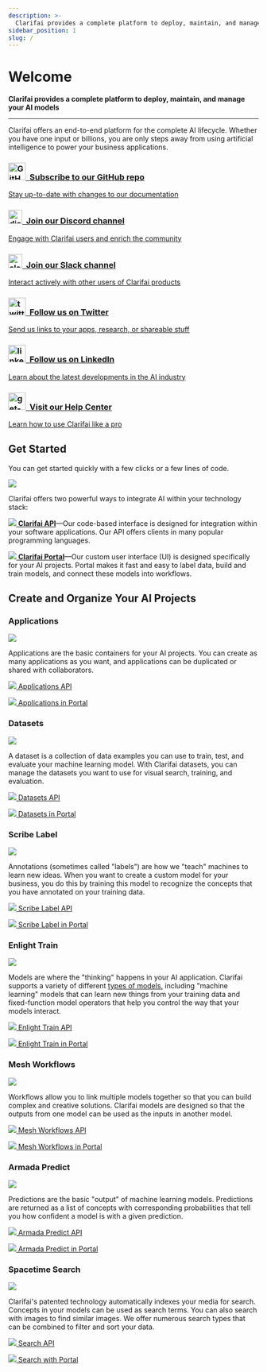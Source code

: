 ```yaml
---
description: >-
  Clarifai provides a complete platform to deploy, maintain, and manage your AI models. Whether you have one input or billions, you are only steps away from using AI to power your business applications. 
sidebar_position: 1
slug: /
---
```


# Welcome

<head>  
  <meta name="google-site-verification" content="KOB12UhhFU3dC5xrifk5b20EeiCVWjmElZfZynpITtg" />
</head>

**Clarifai provides a complete platform to deploy, maintain, and manage your AI models**
<hr />

Clarifai offers an end-to-end platform for the complete AI lifecycle. Whether you have one input or billions, you are only steps away from using artificial intelligence to power your business applications.

<!--This section mostly uses built-in Docusaurus styles inspired by https://docusaurus.io/docs/sidebar/items#generated-index-page -->
<main class="margin-top--lg">
   <div class="row">
      <article class="col col--6">
         <a href="https://github.com/clarifai/docs" target="_blank" style={{"display":"block","-webkit-text-decoration":"none","text-decoration":"none","color":"var(--ifm-heading-color)"}}>
         <div class="card margin-bottom--lg padding--lg cardContainer_w8bb cardContainerLink_AhGd" style={{height:"auto", "color":"var(--ifm-heading-color)"}}>
            <h3><img src="https://www.clarifai.com/hs-fs/hubfs/GitHub-Mark.png" alt="GitHub-Mark" width="35px" />&nbsp; Subscribe to our GitHub repo</h3>
            <p>Stay up-to-date with changes to our documentation</p>            
         </div>
         </a>
      </article>
      <article class="col col--6">
         <a href="https://discord.gg/WgUvPK4pVD" target="_blank" style={{"display":"block","-webkit-text-decoration":"none","text-decoration":"none","color":"var(--ifm-heading-color)"}}>
         <div class="card margin-bottom--lg padding--lg cardContainer_w8bb cardContainerLink_AhGd" style={{height:"auto", "color":"var(--ifm-heading-color)"}}>
            <h3><img src="/img/discord.png" alt="discord"  width="28px" />&nbsp; Join our Discord channel</h3>
            <p>Engage with Clarifai users and enrich the community</p>            
         </div>
         </a>
      </article>
      <article class="col col--6" >
         <a href="https://join.slack.com/t/clarifaicommunity/shared_invite/zt-1jehqesme-l60djcd3c_4a1eCV~uPUjQ" target="_blank" style={{"display":"block","-webkit-text-decoration":"none","text-decoration":"none","color":"var(--ifm-heading-color)"}}>
         <div class="card margin-bottom--lg padding--lg cardContainer_w8bb cardContainerLink_AhGd" style={{height:"auto", "color":"var(--ifm-heading-color)"}}>
            <h3><img src="https://www.clarifai.com/hs-fs/hubfs/slack.png?width=28&name=slack.png" alt="slack" width="28px" />&nbsp; Join our Slack channel</h3>
            <p>Interact actively with other users of Clarifai products</p>         
         </div>
         </a>
      </article>
      <article class="col col--6">
         <a href="https://twitter.com/clarifai" target="_blank" style={{"display":"block","-webkit-text-decoration":"none","text-decoration":"none","color":"var(--ifm-heading-color)"}}>
         <div class="card margin-bottom--lg padding--lg cardContainer_w8bb cardContainerLink_AhGd" style={{height:"auto", "color":"var(--ifm-heading-color)"}}>
            <h3><img src="https://www.clarifai.com/hs-fs/hubfs/twitter-logo.png?width=35&name=twitter-logo.png" alt="twitter-logo" width="35px" />&nbsp; Follow us on Twitter</h3>
            <p>Send us links to your apps, research, or shareable stuff</p>            
         </div>
         </a>
      </article>
      <article class="col col--6">
         <a href="https://www.linkedin.com/company/clarifai/" target="_blank" style={{"display":"block","-webkit-text-decoration":"none","text-decoration":"none","color":"var(--ifm-heading-color)"}}>
         <div class="card margin-bottom--lg padding--lg cardContainer_w8bb cardContainerLink_AhGd" style={{height:"auto", "color":"var(--ifm-heading-color)"}}>
            <h3><img src="https://upload.wikimedia.org/wikipedia/commons/c/ca/LinkedIn_logo_initials.png" alt="linkedIn-logo" width="35px" />&nbsp; Follow us on LinkedIn</h3>
            <p>Learn about the latest developments in the AI industry</p>            
         </div>
         </a>
      </article>
      <article class="col col--6">
         <a href="https://help.clarifai.com/" target="_blank" style={{"display":"block","-webkit-text-decoration":"none","text-decoration":"none","color":"var(--ifm-heading-color)"}}>
         <div class="card margin-bottom--lg padding--lg cardContainer_w8bb cardContainerLink_AhGd" style={{height:"auto", "color":"var(--ifm-heading-color)"}}>
            <h3><img src="https://upload.wikimedia.org/wikipedia/commons/4/46/Wikibooks-help-icon.svg" alt="get-help" width="35px" />&nbsp; Visit our Help Center</h3>
            <p>Learn how to use Clarifai like a pro</p>            
         </div>
         </a>
      </article>
   </div>
</main>

## Get Started 

You can get started quickly with a few clicks or a few lines of code.

![](/img/api_v_portal.jpg)

Clarifai offers two powerful ways to integrate AI within your technology stack:

[![](/img/api.jpg) **Clarifai API**](https://docs.clarifai.com/api-guide/api-overview/)—Our code-based interface is designed for integration within your software applications. Our API offers clients in many popular programming languages.

[![](/img/icon_portal.jpg) **Clarifai Portal**](https://docs.clarifai.com/portal-guide/portal-overview)—Our custom user interface \(UI\) is designed specifically for your AI projects. Portal makes it fast and easy to label data, build and train models, and connect these models into workflows.

## Create and Organize Your AI Projects

### Applications

![](/img/applications_overview.jpg)

Applications are the basic containers for your AI projects. You can create as many applications as you want, and applications can be duplicated or shared with collaborators.

[![](/img/api.jpg) Applications API](https://docs.clarifai.com/clarifai-basics/applications/create-an-application#create-applications-programmatically) 

[![](/img/icon_portal.jpg) Applications in Portal](https://docs.clarifai.com/clarifai-basics/applications/create-an-application#create-application-in-portal)

### Datasets

![](/img/datasets.jpg)

A dataset is a collection of data examples you can use to train, test, and evaluate your machine learning model. With Clarifai datasets, you can manage the datasets you want to use for visual search, training, and evaluation.

[![](/img/api.jpg) Datasets API](https://docs.clarifai.com/api-guide/data/datasets/) 

[![](/img/icon_portal.jpg) Datasets in Portal](https://docs.clarifai.com/portal-guide/datasets/)

### Scribe Label

![](/img/labeler.jpg)

Annotations \(sometimes called "labels"\) are how we "teach" machines to learn new ideas. When you want to create a custom model for your business, you do this by training this model to recognize the concepts that you have annotated on your training data.

[![](/img/api.jpg) Scribe Label API](https://docs.clarifai.com/api-guide/annotate/) 

[![](/img/icon_portal.jpg) Scribe Label in Portal](https://docs.clarifai.com/portal-guide/annotate/)

### Enlight Train

![](/img/model_mode.jpg)

Models are where the "thinking" happens in your AI application. Clarifai supports a variety of different [types of models,](https://docs.clarifai.com/portal-guide/model/model-types) including "machine learning" models that can learn new things from your training data and fixed-function model operators that help you control the way that your models interact.

[![](/img/api.jpg) Enlight Train API](https://docs.clarifai.com/api-guide/model/) 

[![](/img/icon_portal.jpg) Enlight Train in Portal](https://docs.clarifai.com/portal-guide/model/)

### Mesh Workflows

![](/img/workflows.jpg)

Workflows allow you to link multiple models together so that you can build complex and creative solutions. Clarifai models are designed so that the outputs from one model can be used as the inputs in another model.

[![](/img/api.jpg) Mesh Workflows API](https://docs.clarifai.com/api-guide/workflows/) 

[![](/img/icon_portal.jpg) Mesh Workflows in Portal](https://docs.clarifai.com/portal-guide/workflows/)

### Armada Predict

![](/img/predictions.jpg)

Predictions are the basic "output" of machine learning models. Predictions are returned as a list of concepts with corresponding probabilities that tell you how confident a model is with a given prediction.

[![](/img/api.jpg) Armada Predict API](https://docs.clarifai.com/api-guide/predict/) 

[![](/img/icon_portal.jpg) Armada Predict in Portal](https://docs.clarifai.com/portal-guide/ppredict)

### Spacetime Search

![](/img/search.jpg)

Clarifai's patented technology automatically indexes your media for search. Concepts in your models can be used as search terms. You can also search with images to find similar images. We offer numerous search types that can be combined to filter and sort your data.

[![](/img/api.jpg) Search API](https://docs.clarifai.com/api-guide/predict/) 

[![](/img/icon_portal.jpg) Search with Portal](https://docs.clarifai.com/portal-guide/psearch)


